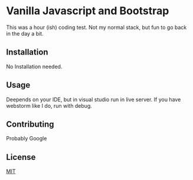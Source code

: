 # Vanilla Javascript and Bootstrap

This was a hour (ish) coding test.  Not my normal stack, but fun to go back in the day a bit.


## Installation

No Installation needed.

## Usage

Deepends on your IDE, but in visual studio run in live server.  If you have
webstorm like I do, run with debug.

## Contributing
Probably Google

## License
[MIT](https://choosealicense.com/licenses/mit/)